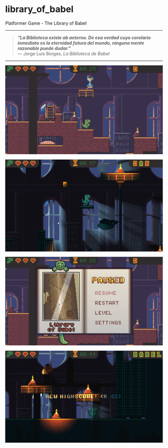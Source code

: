 # library_of_babel
Platformer Game - The Library of Babel

---

> _**"La Biblioteca existe ab aeterno. De esa verdad cuyo corolario inmediato es la eternidad futura del mundo, ninguna mente razonable puede dudar."**_  
> — Jorge Luis Borges, *La Biblioteca de Babel*

---
![The Library of Babel - Gameplay](project/screenshot_4.png) 

![The Library of Babel - Gameplay](project/screenshot_3.png)

![The Library of Babel - Gameplay](project/screenshot_5.png)

![The Library of Babel - Gameplay](project/screenshot_7.png)